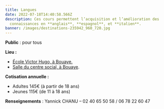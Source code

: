 ```yaml
---
title: Langues
date: 2022-07-18T14:40:58.566Z
description: Ces cours permettent l’acquisition et l’amélioration des
  connaissances en **anglais**, **espagnol**, et **italien**.
banner: /images/destinations-235942_960_720.jpg
---
```

**Public** : pour tous

**Lieu :**

* [École Victor Hugo, à Bouaye.](https://goo.gl/maps/XKJLkGUBieD2)
* [Salle du centre social, à Bouaye](https://goo.gl/maps/18EGtNKakQ72).

**Cotisation annuelle :**

* Adultes 145€ (à partir de 18 ans)
* Jeunes 115€ (de 11 à 18 ans)

**Renseignements** : Yannick CHANU – 02 40 65 50 58 / 06 78 22 60 47